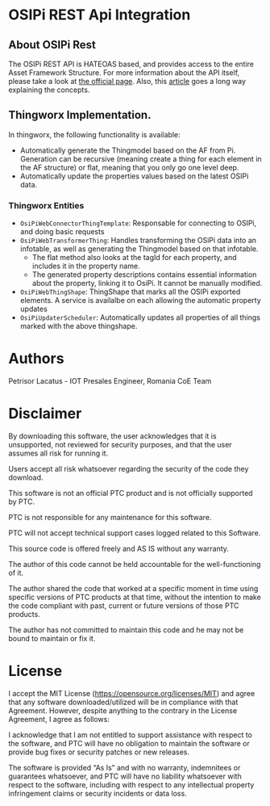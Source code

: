 # OSIPi REST Api Integration

## About OSIPi Rest

The OSIPi REST API is HATEOAS based, and provides access to the entire Asset Framework Structure.
For more information about the API itself, please take a look at [the official page](https://techsupport.osisoft.com/Documentation/PI-Web-API/help/getting-started.html). Also, this [article](https://pisquare.osisoft.com/community/developers-club/restful-pi-system-access/blog/2015/04/17/getting-started-with-pi-web-api) goes a long way explaining the concepts.

## Thingworx Implementation.

In thingworx, the following functionality is available:

* Automatically generate the Thingmodel based on the AF from Pi. Generation can be recursive (meaning create a thing for each element in the AF structure) or flat, meaning that you only go one level deep.
* Automatically update the properties values based on the latest OSIPi data.

### Thingworx Entities

* `OsiPiWebConnectorThingTemplate`: Responsable for connecting to OSIPi, and doing basic requests
* `OsiPiWebTransformerThing`: Handles transforming the OSiPi data into an infotable, as well as generating the Thingmodel based on that infotable. 
    * The flat method also looks at the tagId for each property, and includes it in the property name.
    * The generated property descriptions contains essential information about the property, linking it to OsiPi. It cannot be manually modified.
* `OsiPiWebThingShape`: ThingShape that marks all the OSIPi exported elements. A service is availalbe on each allowing the automatic property updates
* `OsiPiUpdaterScheduler`: Automatically updates all properties of all things marked with the above thingshape.

# Authors

Petrisor Lacatus - IOT Presales Engineer, Romania CoE Team

# Disclaimer
By downloading this software, the user acknowledges that it is unsupported, not reviewed for security purposes, and that the user assumes all risk for running it.

Users accept all risk whatsoever regarding the security of the code they download.

This software is not an official PTC product and is not officially supported by PTC.

PTC is not responsible for any maintenance for this software.

PTC will not accept technical support cases logged related to this Software.

This source code is offered freely and AS IS without any warranty.

The author of this code cannot be held accountable for the well-functioning of it.

The author shared the code that worked at a specific moment in time using specific versions of PTC products at that time, without the intention to make the code compliant with past, current or future versions of those PTC products.

The author has not committed to maintain this code and he may not be bound to maintain or fix it.


# License
I accept the MIT License (https://opensource.org/licenses/MIT) and agree that any software downloaded/utilized will be in compliance with that Agreement. However, despite anything to the contrary in the License Agreement, I agree as follows:

I acknowledge that I am not entitled to support assistance with respect to the software, and PTC will have no obligation to maintain the software or provide bug fixes or security patches or new releases.

The software is provided “As Is” and with no warranty, indemnitees or guarantees whatsoever, and PTC will have no liability whatsoever with respect to the software, including with respect to any intellectual property infringement claims or security incidents or data loss.
